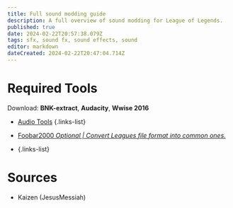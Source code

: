 ```yaml
---
title: Full sound modding guide
description: A full overview of sound modding for League of Legends.
published: true
date: 2024-02-22T20:57:38.079Z
tags: sfx, sound fx, sound effects, sound
editor: markdown
dateCreated: 2024-02-22T20:47:04.714Z
---
```


# Required Tools

Download: **BNK-extract**, **Audacity**, **Wwise 2016** 

- [Audio Tools](/core-guides/tools#sound-fx-audio)
{.links-list}


- [Foobar2000 *Optional | Convert Leagues file format into common ones.*](https://www.foobar2000.org/)
- []()
{.links-list}


# Sources

- Kaizen (JesusMessiah)